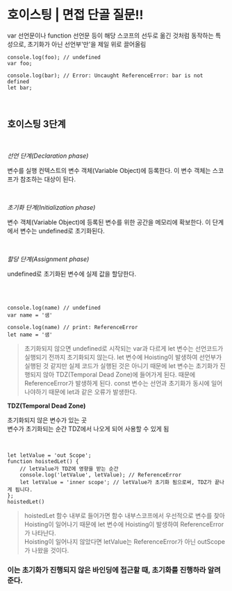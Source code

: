 

# 호이스팅  | 면접 단골 질문!!

var 선언문이나 function 선언문 등이 해당 스코프의 선두로 옮긴 것처럼 동작하는 특성으로, 초기화가 아닌 선언부'만'을 제일 위로 끌어올림

    console.log(foo); // undefined
    var foo;

    console.log(bar); // Error: Uncaught ReferenceError: bar is not defined
    let bar;
<br>

## 호이스팅 3단계
<br>

_선언 단계(Declaration phase)_

변수를 실행 컨텍스트의 변수 객체(Variable Object)에 등록한다. 이 변수 객체는 스코프가 참조하는 대상이 된다.

<br>

_초기화 단계(Initialization phase)_

변수 객체(Variable Object)에 등록된 변수를 위한 공간을 메모리에 확보한다. 이 단계에서 변수는 undefined로 초기화된다.

<br>

_할당 단계(Assignment phase)_

undefined로 초기화된 변수에 실제 값을 할당한다.

<br>
<br>

    console.log(name) // undefined
    var name = '샘'

    console.log(name) // print: ReferenceError
    let name = '샘'

> 초기화되지 않으면 undefined로 시작되는 var과 다르게 let 변수는 선언코드가 실행되기 전까지 초기화되지 않는다. let 변수에 Hoisting이 발생하여 선언부가 실행된 것 같지만 실제 코드가 실행된 것은 아니기 때문에 let 변수는 초기화가 진행되지 않아 TDZ(Temporal Dead Zone)에 들어가게 된다. 때문에 ReferenceError가 발생하게 된다.
const 변수는 선언과 초기화가 동시에 일어나야하기 때문에 let과 같은 오류가 발생한다.

<b>TDZ(Temporal Dead Zone)</b>

초기화되지 않은 변수가 있는 곳<br>
변수가 초기화되는 순간 TDZ에서 나오게 되어 사용할 수 있게 됨

<br>

    let letValue = 'out Scope';
    function hoistedLet() {
        // letValue가 TDZ에 영향을 받는 순간
        console.log('letValue', letValue); // ReferenceError
        let letValue = 'inner scope'; // letValue가 초기화 됨으로써, TDZ가 끝나게 됩니다.
    };
    hoistedLet()

> hoistedLet 함수 내부로 들어가면 함수 내부스코프에서 우선적으로 변수를 찾아 Hoisting이 일어나기 때문에 let 변수에 Hoisting이 발생하여 ReferenceError가 나타난다.<br>
Hoisting이 일어나지 않았다면 letValue는 ReferenceError가 아닌 outScope가 나왔을 것이다.

### 이는 초기화가 진행되지 않은 바인딩에 접근할 때, 초기화를 진행하라 알려준다.